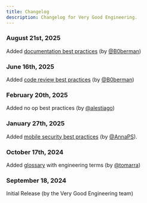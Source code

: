 ```yaml
---
title: Changelog
description: Changelog for Very Good Engineering.
---
```


### August 21st, 2025

Added [documentation best practices](/documentation/documentation/) (by [@B0berman](https://github.com/B0berman))

### June 16th, 2025

Added [code review best practices](/code_review/code_review/) (by [@B0berman](https://github.com/B0berman))

### February 20th, 2025

Added no op best practices (by [@alestiago](https://github.com/alestiago))

### January 27th, 2025

Added [mobile security best practices](/security/security_in_mobile_apps/) (by [@AnnaPS](https://github.com/AnnaPS)).

### October 17th, 2024

Added [glossary](/engineering/glossary) with engineering terms (by [@tomarra](https://github.com/tomarra))

### September 18, 2024

Initial Release (by the Very Good Engineering team)
